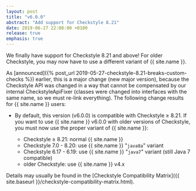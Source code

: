 ```yaml
---
layout: post
title: "v6.0.0"
abstract: "Add support for Checkstyle 8.21"
date: 2019-06-27 22:08:00 +0100
release: true
emphasis: true
---
```


We finally have support for Checkstyle 8.21 and above! For older Checkstyle, you may now have to use a different
variant of {{ site.name }}.<!--break-->

As [announced]({% post_url 2019-05-27-checkstyle-8.21-breaks-custom-checks %}) earlier, this is a major change (new
major version), because the Checkstyle API was changed in a way that cannot be compensated by our internal
CheckstyleApiFixer (classes were changed into interfaces with the same name, so we must re-link everything). The
following change results for {{ site.name }} users:

- By default, this version (v6.0.0) is compatible with Checkstyle ≥&nbsp;8.21. If you want to use
  {{ site.name }}&nbsp;v6.0.0 with older versions of Checkstyle, you must now use the proper variant of {{ site.name }}:

  - Checkstyle ≥&nbsp;8.21: normal {{ site.name }}
  - Checkstyle 7.0 -&nbsp;8.20: use {{ site.name }} "`java8a`" variant
  - Checkstyle 6.17 -&nbsp;6.19: use {{ site.name }} "`java7`" variant (still Java&nbsp;7 compatible)
  - older Checkstyle: use {{ site.name }}&nbsp;v4.x
  
Details may usually be found in the [Checkstyle Compatibility Matrix]({{ site.baseurl }}/checkstyle-compatibility-matrix.html).
